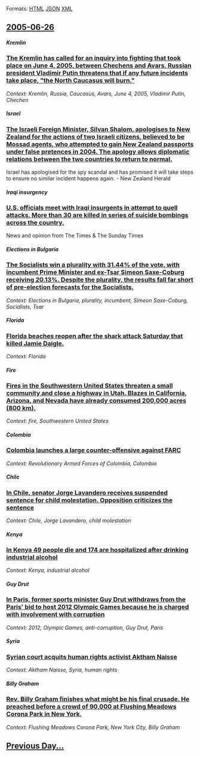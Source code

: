
Formats: [HTML](2005/06/26/index.html)  [JSON](2005/06/26/index.json)  [XML](2005/06/26/index.xml)  

## [2005-06-26](/news/2005/06/26/index.md)

##### Kremlin
### [ The Kremlin has called for an inquiry into fighting that took place on June 4, 2005, between Chechens and Avars. Russian president Vladimir Putin threatens that if any future incidents take place, "the North Caucasus will burn." ](/news/2005/06/26/the-kremlin-has-called-for-an-inquiry-into-fighting-that-took-place-on-june-4-2005-between-chechens-and-avars-russian-president-vladimir.md)
_Context: Kremlin, Russia, Caucasus, Avars, June 4, 2005, Vladimir Putin, Chechen_

##### Israel
### [ The Israeli Foreign Minister, Silvan Shalom, apologises to New Zealand for the actions of two Israeli citizens, believed to be Mossad agents, who attempted to gain New Zealand passports under false pretences in 2004. The apology allows diplomatic relations between the two countries to return to normal. ](/news/2005/06/26/the-israeli-foreign-minister-silvan-shalom-apologises-to-new-zealand-for-the-actions-of-two-israeli-citizens-believed-to-be-mossad-agent.md)
Israel has apologised for the spy scandal and has promised it will take steps to ensure no similar incident happens again. - New Zealand Herald

##### Iraqi insurgency
### [ U.S. officials meet with Iraqi insurgents in attempt to quell attacks. More than 30 are killed in series of suicide bombings across the country. ](/news/2005/06/26/u-s-officials-meet-with-iraqi-insurgents-in-attempt-to-quell-attacks-more-than-30-are-killed-in-series-of-suicide-bombings-across-the-cou.md)
News and opinion from The Times &amp; The Sunday Times

##### Elections in Bulgaria
### [ The Socialists win a plurality with 31.44% of the vote, with incumbent Prime Minister and ex-Tsar Simeon Saxe-Coburg receiving 20.13%. Despite the plurality, the results fall far short of pre-election forecasts for the Socialists. ](/news/2005/06/26/the-socialists-win-a-plurality-with-31-44-of-the-vote-with-incumbent-prime-minister-and-ex-tsar-simeon-saxe-coburg-receiving-20-13-desp.md)
_Context: Elections in Bulgaria, plurality, incumbent, Simeon Saxe-Coburg, Socialists, Tsar_

##### Florida
### [ Florida beaches reopen after the shark attack Saturday that killed Jamie Daigle. ](/news/2005/06/26/florida-beaches-reopen-after-the-shark-attack-saturday-that-killed-jamie-daigle.md)
_Context: Florida_

##### Fire
### [ Fires in the Southwestern United States threaten a small community and close a highway in Utah. Blazes in California, Arizona, and Nevada have already consumed 200,000 acres (800 km). ](/news/2005/06/26/fires-in-the-southwestern-united-states-threaten-a-small-community-and-close-a-highway-in-utah-blazes-in-california-arizona-and-nevada-h.md)
_Context: fire, Southwestern United States_

##### Colombia
### [ Colombia launches a large counter-offensive against FARC ](/news/2005/06/26/colombia-launches-a-large-counter-offensive-against-farc.md)
_Context: Revolutionary Armed Forces of Colombia, Colombia_

##### Chile
### [ In Chile, senator Jorge Lavandero receives suspended sentence for child molestation. Opposition criticizes the sentence ](/news/2005/06/26/in-chile-senator-jorge-lavandero-receives-suspended-sentence-for-child-molestation-opposition-criticizes-the-sentence.md)
_Context: Chile, Jorge Lavandero, child molestation_

##### Kenya
### [ In Kenya 49 people die and 174 are hospitalized after drinking industrial alcohol ](/news/2005/06/26/in-kenya-49-people-die-and-174-are-hospitalized-after-drinking-industrial-alcohol.md)
_Context: Kenya, industrial alcohol_

##### Guy Drut
### [ In Paris, former sports minister Guy Drut withdraws from the Paris' bid to host 2012 Olympic Games because he is charged with involvement with corruption ](/news/2005/06/26/in-paris-former-sports-minister-guy-drut-withdraws-from-the-paris-bid-to-host-2012-olympic-games-because-he-is-charged-with-involvement-w.md)
_Context: 2012, Olympic Games, anti-corruption, Guy Drut, Paris_

##### Syria
### [ Syrian court acquits human rights activist Aktham Naisse ](/news/2005/06/26/syrian-court-acquits-human-rights-activist-aktham-naisse.md)
_Context: Aktham Naisse, Syria, human rights_

##### Billy Graham
### [ Rev. Billy Graham finishes what might be his final crusade. He preached before a crowd of 90,000 at Flushing Meadows Corona Park in New York. ](/news/2005/06/26/rev-billy-graham-finishes-what-might-be-his-final-crusade-he-preached-before-a-crowd-of-90-000-at-flushing-meadows-corona-park-in-new-yor.md)
_Context: Flushing Meadows Corona Park, New York City, Billy Graham_

## [Previous Day...](/news/2005/06/25/index.md)

